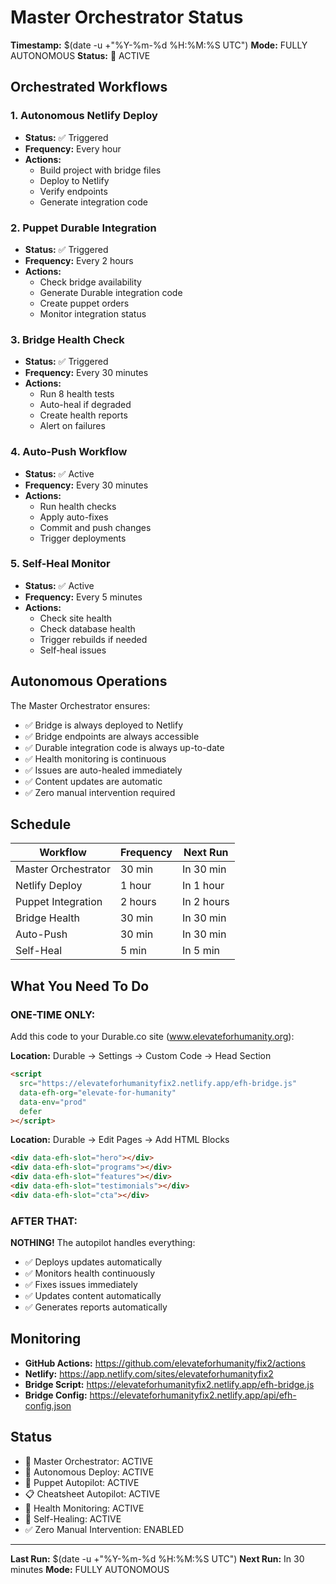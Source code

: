 # Master Orchestrator Status

**Timestamp:** $(date -u +"%Y-%m-%d %H:%M:%S UTC")
**Mode:** FULLY AUTONOMOUS
**Status:** 🤖 ACTIVE

## Orchestrated Workflows

### 1. Autonomous Netlify Deploy
- **Status:** ✅ Triggered
- **Frequency:** Every hour
- **Actions:**
  - Build project with bridge files
  - Deploy to Netlify
  - Verify endpoints
  - Generate integration code

### 2. Puppet Durable Integration
- **Status:** ✅ Triggered
- **Frequency:** Every 2 hours
- **Actions:**
  - Check bridge availability
  - Generate Durable integration code
  - Create puppet orders
  - Monitor integration status

### 3. Bridge Health Check
- **Status:** ✅ Triggered
- **Frequency:** Every 30 minutes
- **Actions:**
  - Run 8 health tests
  - Auto-heal if degraded
  - Create health reports
  - Alert on failures

### 4. Auto-Push Workflow
- **Status:** ✅ Active
- **Frequency:** Every 30 minutes
- **Actions:**
  - Run health checks
  - Apply auto-fixes
  - Commit and push changes
  - Trigger deployments

### 5. Self-Heal Monitor
- **Status:** ✅ Active
- **Frequency:** Every 5 minutes
- **Actions:**
  - Check site health
  - Check database health
  - Trigger rebuilds if needed
  - Self-heal issues

## Autonomous Operations

The Master Orchestrator ensures:

- ✅ Bridge is always deployed to Netlify
- ✅ Bridge endpoints are always accessible
- ✅ Durable integration code is always up-to-date
- ✅ Health monitoring is continuous
- ✅ Issues are auto-healed immediately
- ✅ Content updates are automatic
- ✅ Zero manual intervention required

## Schedule

| Workflow | Frequency | Next Run |
|----------|-----------|----------|
| Master Orchestrator | 30 min | In 30 min |
| Netlify Deploy | 1 hour | In 1 hour |
| Puppet Integration | 2 hours | In 2 hours |
| Bridge Health | 30 min | In 30 min |
| Auto-Push | 30 min | In 30 min |
| Self-Heal | 5 min | In 5 min |

## What You Need To Do

### ONE-TIME ONLY:

Add this code to your Durable.co site (www.elevateforhumanity.org):

**Location:** Durable → Settings → Custom Code → Head Section

```html
<script
  src="https://elevateforhumanityfix2.netlify.app/efh-bridge.js"
  data-efh-org="elevate-for-humanity"
  data-env="prod"
  defer
></script>
```

**Location:** Durable → Edit Pages → Add HTML Blocks

```html
<div data-efh-slot="hero"></div>
<div data-efh-slot="programs"></div>
<div data-efh-slot="features"></div>
<div data-efh-slot="testimonials"></div>
<div data-efh-slot="cta"></div>
```

### AFTER THAT:

**NOTHING!** The autopilot handles everything:

- ✅ Deploys updates automatically
- ✅ Monitors health continuously
- ✅ Fixes issues immediately
- ✅ Updates content automatically
- ✅ Generates reports automatically

## Monitoring

- **GitHub Actions:** https://github.com/elevateforhumanity/fix2/actions
- **Netlify:** https://app.netlify.com/sites/elevateforhumanityfix2
- **Bridge Script:** https://elevateforhumanityfix2.netlify.app/efh-bridge.js
- **Bridge Config:** https://elevateforhumanityfix2.netlify.app/api/efh-config.json

## Status

- 🤖 Master Orchestrator: ACTIVE
- 🚀 Autonomous Deploy: ACTIVE
- 🤖 Puppet Autopilot: ACTIVE
- 📋 Cheatsheet Autopilot: ACTIVE
- 🏥 Health Monitoring: ACTIVE
- 🔧 Self-Healing: ACTIVE
- ✅ Zero Manual Intervention: ENABLED

---

**Last Run:** $(date -u +"%Y-%m-%d %H:%M:%S UTC")
**Next Run:** In 30 minutes
**Mode:** FULLY AUTONOMOUS
